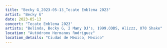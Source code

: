 ```yaml
---
title: "Becky G_2023-05-13_Tecate Emblema 2023"
artist: "Becky G"
date: 2023-05-13
concert: "Tecate Emblema 2023"
artists: "Belinda, Becky G, 2 Many DJ's, 1999.ODDS, Alizzz, 070 Shake"
location: "Autódromo Hermanos Rodríguez"
location_details: "Ciudad de México, Mexico"
---
```

